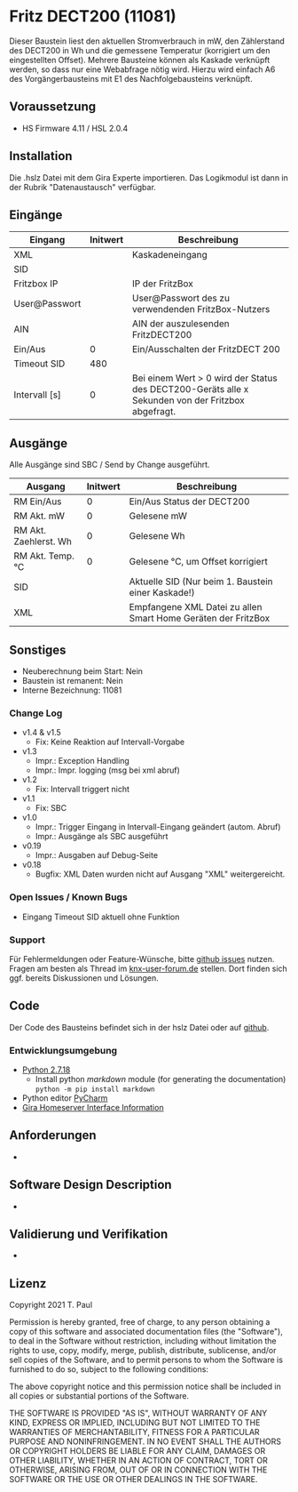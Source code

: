 # Fritz DECT200 (11081)
Dieser Baustein liest den aktuellen Stromverbrauch in mW, den Zählerstand des DECT200 in Wh und die gemessene Temperatur (korrigiert um den eingestellten Offset). Mehrere Bausteine
können als Kaskade verknüpft werden, so dass nur eine Webabfrage nötig wird. Hierzu wird einfach A6 des Vorgängerbausteins mit E1 des Nachfolgebausteins verknüpft.

## Voraussetzung
- HS Firmware 4.11 / HSL 2.0.4

## Installation
Die .hslz Datei mit dem Gira Experte importieren. Das Logikmodul ist dann in der Rubrik "Datenaustausch" verfügbar.

## Eingänge

| Eingang | Initwert | Beschreibung |
| --- | --- | --- |
| XML | | Kaskadeneingang |
| SID | | | 
| Fritzbox IP | | IP der FritzBox |
| User@Passwort | | User@Passwort des zu verwendenden FritzBox-Nutzers |
| AIN | | AIN der auszulesenden FritzDECT200 |
| Ein/Aus | 0 | Ein/Ausschalten der FritzDECT 200 |
| Timeout SID | 480 | |
| Intervall [s] | 0 | Bei einem Wert > 0 wird der Status des DECT200-Geräts alle x Sekunden von der Fritzbox abgefragt. |



## Ausgänge
Alle Ausgänge sind SBC / Send by Change ausgeführt.

| Ausgang | Initwert | Beschreibung |
| --- | --- | --- |
| RM Ein/Aus | 0 |Ein/Aus Status der DECT200 |
| RM Akt. mW | 0 | Gelesene mW |
| RM Akt. Zaehlerst. Wh | 0 | Gelesene Wh |
| RM Akt. Temp. °C | 0 | Gelesene °C, um Offset korrigiert |
| SID | | Aktuelle SID (Nur beim 1. Baustein einer Kaskade!) |
| XML | | Empfangene XML Datei zu allen Smart Home Geräten der FritzBox |


## Sonstiges

- Neuberechnung beim Start: Nein
- Baustein ist remanent: Nein
- Interne Bezeichnung: 11081

### Change Log

- v1.4 & v1.5
    - Fix: Keine Reaktion auf Intervall-Vorgabe
- v1.3
    - Impr.: Exception Handling
	- Impr.: Impr. logging (msg bei xml abruf)
- v1.2
	- Fix: Intervall triggert nicht
- v1.1
	- Fix: SBC
- v1.0
    - Impr.: Trigger Eingang in Intervall-Eingang geändert (autom. Abruf)
	- Impr.: Ausgänge als SBC ausgeführt
- v0.19
    - Impr.: Ausgaben auf Debug-Seite
- v0.18
    - Bugfix: XML Daten wurden nicht auf Ausgang "XML" weitergereicht.

### Open Issues / Known Bugs

- Eingang Timeout SID aktuell ohne Funktion

### Support

Für Fehlermeldungen oder Feature-Wünsche, bitte [github issues](https://github.com/En3rGy/11081-Fritz-DECT200/issues) nutzen.
Fragen am besten als Thread im [knx-user-forum.de](https://knx-user-forum.de) stellen. Dort finden sich ggf. bereits Diskussionen und Lösungen.

## Code

Der Code des Bausteins befindet sich in der hslz Datei oder auf [github](https://github.com/En3rGy/11081-Fritz-DECT200).

### Entwicklungsumgebung

- [Python 2.7.18](https://www.python.org/download/releases/2.7/)
    - Install python *markdown* module (for generating the documentation) `python -m pip install markdown`
- Python editor [PyCharm](https://www.jetbrains.com/pycharm/)
- [Gira Homeserver Interface Information](http://www.hs-help.net/hshelp/gira/other_documentation/Schnittstelleninformationen.zip)

## Anforderungen

-

## Software Design Description

-

## Validierung und Verifikation

-

## Lizenz

Copyright 2021 T. Paul

Permission is hereby granted, free of charge, to any person obtaining a copy of this software and associated documentation files (the "Software"), to deal in the Software without restriction, including without limitation the rights to use, copy, modify, merge, publish, distribute, sublicense, and/or sell copies of the Software, and to permit persons to whom the Software is furnished to do so, subject to the following conditions:

The above copyright notice and this permission notice shall be included in all copies or substantial portions of the Software.

THE SOFTWARE IS PROVIDED "AS IS", WITHOUT WARRANTY OF ANY KIND, EXPRESS OR IMPLIED, INCLUDING BUT NOT LIMITED TO THE WARRANTIES OF MERCHANTABILITY, FITNESS FOR A PARTICULAR PURPOSE AND NONINFRINGEMENT. IN NO EVENT SHALL THE AUTHORS OR COPYRIGHT HOLDERS BE LIABLE FOR ANY CLAIM, DAMAGES OR OTHER LIABILITY, WHETHER IN AN ACTION OF CONTRACT, TORT OR OTHERWISE, ARISING FROM, OUT OF OR IN CONNECTION WITH THE SOFTWARE OR THE USE OR OTHER DEALINGS IN THE SOFTWARE.
